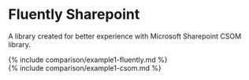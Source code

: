 # Fluently Sharepoint
A library created for better experience with Microsoft Sharepoint CSOM library.

<div markdown="0" class="two-columns">
  <div class="column">
    {% include comparison/example1-fluently.md %}
  </div>
  <div class="column">
    {% include comparison/example1-csom.md %}
  </div>
</div>

